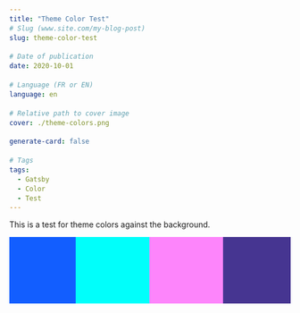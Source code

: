 ```yaml
---
title: "Theme Color Test"
# Slug (www.site.com/my-blog-post)
slug: theme-color-test

# Date of publication
date: 2020-10-01

# Language (FR or EN)
language: en

# Relative path to cover image
cover: ./theme-colors.png

generate-card: false

# Tags
tags:
  - Gatsby
  - Color
  - Test
---
```


This is a test for theme colors against the background.

![theme colors](./theme-colors.png)